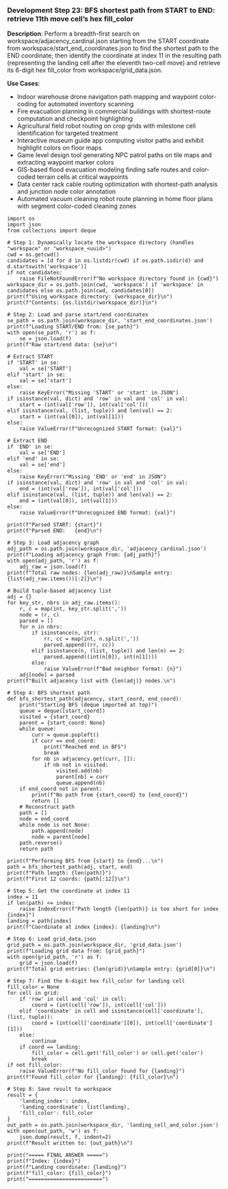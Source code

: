 ### Development Step 23: BFS shortest path from START to END: retrieve 11th move cell’s hex fill_color

**Description**: Perform a breadth-first search on workspace/adjacency_cardinal.json starting from the START coordinate from workspace/start_end_coordinates.json to find the shortest path to the END coordinate; then identify the coordinate at index 11 in the resulting path (representing the landing cell after the eleventh two-cell move) and retrieve its 6-digit hex fill_color from workspace/grid_data.json.

**Use Cases**:
- Indoor warehouse drone navigation path mapping and waypoint color-coding for automated inventory scanning
- Fire evacuation planning in commercial buildings with shortest-route computation and checkpoint highlighting
- Agricultural field robot routing on crop grids with milestone cell identification for targeted treatment
- Interactive museum guide app computing visitor paths and exhibit highlight colors on floor maps
- Game level design tool generating NPC patrol paths on tile maps and extracting waypoint marker colors
- GIS-based flood evacuation modeling finding safe routes and color-coded terrain cells at critical waypoints
- Data center rack cable routing optimization with shortest-path analysis and junction node color annotation
- Automated vacuum cleaning robot route planning in home floor plans with segment color-coded cleaning zones

```
import os
import json
from collections import deque

# Step 1: Dynamically locate the workspace directory (handles "workspace" or "workspace_<uuid>")
cwd = os.getcwd()
candidates = [d for d in os.listdir(cwd) if os.path.isdir(d) and d.startswith('workspace')]
if not candidates:
    raise FileNotFoundError(f"No workspace directory found in {cwd}")
workspace_dir = os.path.join(cwd, 'workspace') if 'workspace' in candidates else os.path.join(cwd, candidates[0])
print(f"Using workspace directory: {workspace_dir}\n")
print(f"Contents: {os.listdir(workspace_dir)}\n")

# Step 2: Load and parse start/end coordinates
se_path = os.path.join(workspace_dir, 'start_end_coordinates.json')
print(f"Loading START/END from: {se_path}")
with open(se_path, 'r') as f:
    se = json.load(f)
print(f"Raw start/end data: {se}\n")

# Extract START
if 'START' in se:
    val = se['START']
elif 'start' in se:
    val = se['start']
else:
    raise KeyError("Missing 'START' or 'start' in JSON")
if isinstance(val, dict) and 'row' in val and 'col' in val:
    start = (int(val['row']), int(val['col']))
elif isinstance(val, (list, tuple)) and len(val) == 2:
    start = (int(val[0]), int(val[1]))
else:
    raise ValueError(f"Unrecognized START format: {val}")

# Extract END
if 'END' in se:
    val = se['END']
elif 'end' in se:
    val = se['end']
else:
    raise KeyError("Missing 'END' or 'end' in JSON")
if isinstance(val, dict) and 'row' in val and 'col' in val:
    end = (int(val['row']), int(val['col']))
elif isinstance(val, (list, tuple)) and len(val) == 2:
    end = (int(val[0]), int(val[1]))
else:
    raise ValueError(f"Unrecognized END format: {val}")

print(f"Parsed START: {start}")
print(f"Parsed END:   {end}\n")

# Step 3: Load adjacency graph
adj_path = os.path.join(workspace_dir, 'adjacency_cardinal.json')
print(f"Loading adjacency graph from: {adj_path}")
with open(adj_path, 'r') as f:
    adj_raw = json.load(f)
print(f"Total raw nodes: {len(adj_raw)}\nSample entry: {list(adj_raw.items())[:2]}\n")

# Build tuple-based adjacency list
adj = {}
for key_str, nbrs in adj_raw.items():
    r, c = map(int, key_str.split(','))
    node = (r, c)
    parsed = []
    for n in nbrs:
        if isinstance(n, str):
            rr, cc = map(int, n.split(','))
            parsed.append((rr, cc))
        elif isinstance(n, (list, tuple)) and len(n) == 2:
            parsed.append((int(n[0]), int(n[1])))
        else:
            raise ValueError(f"Bad neighbor format: {n}")
    adj[node] = parsed
print(f"Built adjacency list with {len(adj)} nodes.\n")

# Step 4: BFS shortest path
def bfs_shortest_path(adjacency, start_coord, end_coord):
    print("Starting BFS (deque imported at top)")
    queue = deque([start_coord])
    visited = {start_coord}
    parent = {start_coord: None}
    while queue:
        curr = queue.popleft()
        if curr == end_coord:
            print("Reached end in BFS")
            break
        for nb in adjacency.get(curr, []):
            if nb not in visited:
                visited.add(nb)
                parent[nb] = curr
                queue.append(nb)
    if end_coord not in parent:
        print(f"No path from {start_coord} to {end_coord}")
        return []
    # Reconstruct path
    path = []
    node = end_coord
    while node is not None:
        path.append(node)
        node = parent[node]
    path.reverse()
    return path

print(f"Performing BFS from {start} to {end}...\n")
path = bfs_shortest_path(adj, start, end)
print(f"Path length: {len(path)}")
print(f"First 12 coords: {path[:12]}\n")

# Step 5: Get the coordinate at index 11
index = 11
if len(path) <= index:
    raise IndexError(f"Path length {len(path)} is too short for index {index}")
landing = path[index]
print(f"Coordinate at index {index}: {landing}\n")

# Step 6: Load grid_data.json
grid_path = os.path.join(workspace_dir, 'grid_data.json')
print(f"Loading grid data from: {grid_path}")
with open(grid_path, 'r') as f:
    grid = json.load(f)
print(f"Total grid entries: {len(grid)}\nSample entry: {grid[0]}\n")

# Step 7: Find the 6-digit hex fill_color for landing cell
fill_color = None
for cell in grid:
    if 'row' in cell and 'col' in cell:
        coord = (int(cell['row']), int(cell['col']))
    elif 'coordinate' in cell and isinstance(cell['coordinate'], (list, tuple)):
        coord = (int(cell['coordinate'][0]), int(cell['coordinate'][1]))
    else:
        continue
    if coord == landing:
        fill_color = cell.get('fill_color') or cell.get('color')
        break
if not fill_color:
    raise ValueError(f"No fill_color found for {landing}")
print(f"Found fill_color for {landing}: {fill_color}\n")

# Step 8: Save result to workspace
result = {
    'landing_index': index,
    'landing_coordinate': list(landing),
    'fill_color': fill_color
}
out_path = os.path.join(workspace_dir, 'landing_cell_and_color.json')
with open(out_path, 'w') as f:
    json.dump(result, f, indent=2)
print(f"Result written to: {out_path}\n")

print("===== FINAL ANSWER =====")
print(f"Index: {index}")
print(f"Landing coordinate: {landing}")
print(f"fill_color: {fill_color}")
print("========================")
```